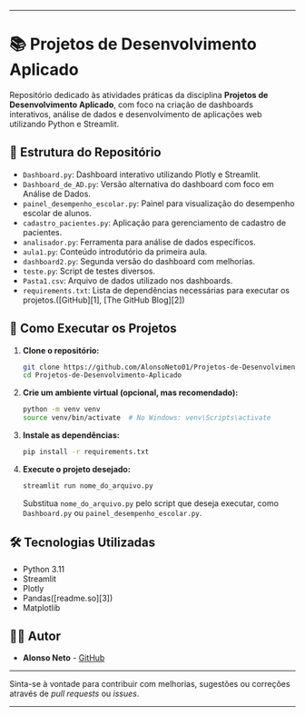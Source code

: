 
---

# 📚 Projetos de Desenvolvimento Aplicado

Repositório dedicado às atividades práticas da disciplina **Projetos de Desenvolvimento Aplicado**, com foco na criação de dashboards interativos, análise de dados e desenvolvimento de aplicações web utilizando Python e Streamlit.

## 📂 Estrutura do Repositório

* `Dashboard.py`: Dashboard interativo utilizando Plotly e Streamlit.
* `Dashboard_de_AD.py`: Versão alternativa do dashboard com foco em Análise de Dados.
* `painel_desempenho_escolar.py`: Painel para visualização do desempenho escolar de alunos.
* `cadastro_pacientes.py`: Aplicação para gerenciamento de cadastro de pacientes.
* `analisador.py`: Ferramenta para análise de dados específicos.
* `aula1.py`: Conteúdo introdutório da primeira aula.
* `dashboard2.py`: Segunda versão do dashboard com melhorias.
* `teste.py`: Script de testes diversos.
* `Pasta1.csv`: Arquivo de dados utilizado nos dashboards.
* `requirements.txt`: Lista de dependências necessárias para executar os projetos.([GitHub][1], [The GitHub Blog][2])

## 🚀 Como Executar os Projetos

1. **Clone o repositório:**

   ```bash
   git clone https://github.com/AlonsoNeto01/Projetos-de-Desenvolvimento-Aplicado.git
   cd Projetos-de-Desenvolvimento-Aplicado
   ```

2. **Crie um ambiente virtual (opcional, mas recomendado):**

   ```bash
   python -m venv venv
   source venv/bin/activate  # No Windows: venv\Scripts\activate
   ```

3. **Instale as dependências:**

   ```bash
   pip install -r requirements.txt
   ```

4. **Execute o projeto desejado:**

   ```bash
   streamlit run nome_do_arquivo.py
   ```

   Substitua `nome_do_arquivo.py` pelo script que deseja executar, como `Dashboard.py` ou `painel_desempenho_escolar.py`.

## 🛠️ Tecnologias Utilizadas

* Python 3.11
* Streamlit
* Plotly
* Pandas([readme.so][3])
* Matplotlib


## 👨‍💻 Autor

* **Alonso Neto** - [GitHub](https://github.com/AlonsoNeto01)

---

Sinta-se à vontade para contribuir com melhorias, sugestões ou correções através de *pull requests* ou *issues*.

---
